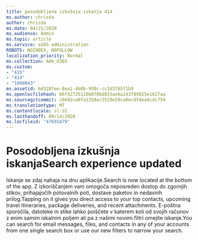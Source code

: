 ```yaml
---
title: posodobljena izkušnja iskanja 414
ms.author: chrisda
author: chrisda
ms.date: 04/21/2020
ms.audience: Admin
ms.topic: article
ms.service: o365-administration
ROBOTS: NOINDEX, NOFOLLOW
localization_priority: Normal
ms.collection: Adm_O365
ms.custom:
- "415"
- "414"
- "1600043"
ms.assetid: bd328fee-8ea1-4b0b-930c-cc3d3765f1b9
ms.openlocfilehash: 66f42725118b078bd833ae6a143f89825e1627aa
ms.sourcegitcommit: c6692ce0fa1358ec3529e59ca0ecdfdea4cdc759
ms.translationtype: MT
ms.contentlocale: sl-SI
ms.lasthandoff: 09/14/2020
ms.locfileid: "47691879"
---
```

# <a name="search-experience-updated"></a><span data-ttu-id="c8932-102">Posodobljena izkušnja iskanja</span><span class="sxs-lookup"><span data-stu-id="c8932-102">Search experience updated</span></span>

<span data-ttu-id="c8932-103">Iskanje se zdaj nahaja na dnu aplikacije.</span><span class="sxs-lookup"><span data-stu-id="c8932-103">Search is now located at the bottom of the app.</span></span> <span data-ttu-id="c8932-104">Z izkoriščanjem vam omogoča neposreden dostop do zgornjih stikov, prihajajočih potovalnih poti, dostave paketov in nedavnih prilog.</span><span class="sxs-lookup"><span data-stu-id="c8932-104">Tapping on it gives you direct access to your top contacts, upcoming travel itineraries, package deliveries, and recent attachments.</span></span> <span data-ttu-id="c8932-105">E-poštna sporočila, datoteke in stike lahko poiščete v katerem koli od svojih računov z enim samim iskalnim poljem ali pa z našimi novimi filtri omejite iskanje.</span><span class="sxs-lookup"><span data-stu-id="c8932-105">You can search for email messages, files, and contacts in any of your accounts from one single search box or use our new filters to narrow your search.</span></span>
